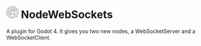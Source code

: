 # <img src="previews/icon.png" width="32" height="32" /> NodeWebSockets

A plugin for Godot 4. It gives you two new nodes, a WebSocketServer and a WebSocketClient.
